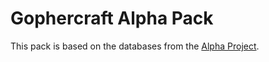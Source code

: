 # Gophercraft Alpha Pack

This pack is based on the databases from the [Alpha Project](https://github.com/The-Alpha-Project/alpha-core).

